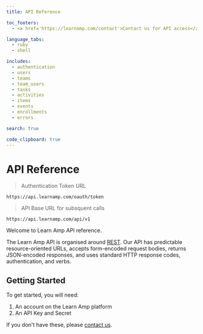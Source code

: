 ```yaml
---
title: API Reference

toc_footers:
  - <a href='https://learnamp.com/contact'>Contact us for API access</a>

language_tabs:
  - ruby
  - shell

includes:
  - authentication
  - users
  - teams
  - team_users
  - tasks
  - activities
  - items
  - events
  - enrollments
  - errors

search: true

code_clipboard: true
---
```


# API Reference

> Authentication Token URL

```
https://api.learnamp.com/oauth/token
```

> API Base URL for subsquent calls

```
https://api.learnamp.com/api/v1
```

Welcome to Learn Amp API reference.

The Learn Amp API is organised around [REST](https://en.wikipedia.org/wiki/Representational_state_transfer). Our API has predictable resource-oriented URLs, accepts form-encoded request bodies, returns JSON-encoded responses, and uses standard HTTP response codes, authentication, and verbs.

## Getting Started


To get started, you will need:

1. An account on the Learn Amp platform
2. An API Key and Secret

If you don't have these, please [contact us](https://learnamp.com/contact).
